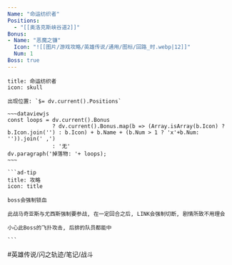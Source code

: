 ```yaml
---
Name: "命运纺织者"
Positions: 
  - "[[奥洛克斯峡谷道2]]"
Bonus: 
- Name: "恶魔之镰"
  Icon: "![[图片/游戏攻略/英雄传说/通用/图标/回路_时.webp|12]]"
  Num: 1
Boss: true
---
```

````ad-danger
title: 命运纺织者
icon: skull

出现位置: `$= dv.current().Positions`

~~~dataviewjs
const loops = dv.current().Bonus 
              ? dv.current().Bonus.map(b => (Array.isArray(b.Icon) ? b.Icon.join('') : b.Icon) + b.Name + (b.Num > 1 ? 'x'+b.Num: '')).join(' ,') 
              : '无'
dv.paragraph('掉落物: '+ loops);
~~~

```ad-tip
title: 攻略
icon: title

boss会强制锁血

此战马奇亚斯与尤西斯强制要参战, 在一定回合之后, LINK会强制切断, 剧情所致不用理会

小心此Boss的飞扑攻击, 后排的队员都能中

```
````

#英雄传说/闪之轨迹/笔记/战斗